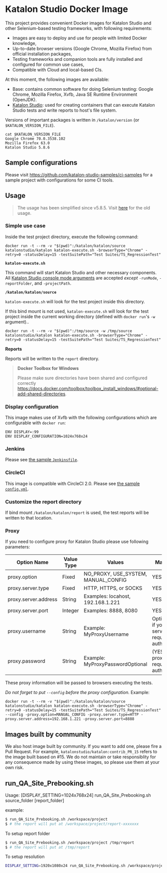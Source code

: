 # Katalon Studio Docker Image

This project provides convenient Docker images for Katalon Studio and other Selenium-based testing frameworks, with following requirements:

* Images are easy to deploy and use for people with limited Docker knowledge,
* Up-to-date browser versions (Google Chrome, Mozilla Firefox) from official installation packages,
* Testing frameworks and companion tools are fully installed and configured for common use cases,
* Compatible with Cloud and local-based CIs.

At this moment, the following images are available:

* Base: contains common software for doing Selenium testing: Google Chrome, Mozilla Firefox, Xvfb, Java SE Runtime Environment (OpenJDK).
* [Katalon Studio](https://hub.docker.com/r/katalonstudio/katalon/): used for creating containers that can execute Katalon Studio tests and write reports to host's file system.

Versions of important packages is written in `/katalon/version` (or `$KATALON_VERSION_FILE`).

    cat $KATALON_VERSION_FILE
    Google Chrome 70.0.3538.102
    Mozilla Firefox 63.0
    Katalon Studio 5.8.6

## Sample configurations

Please visit https://github.com/katalon-studio-samples/ci-samples for a sample project with configurations for some CI tools.

## Usage

> The usage has been simplified since v5.8.5. Visit [here](https://github.com/katalon-studio/docker-images/tree/v5.7.1) for the old usage.

### Simple use case

Inside the test project directory, execute the following command:

```
docker run -t --rm -v "$(pwd)":/katalon/katalon/source katalonstudio/katalon katalon-execute.sh -browserType="Chrome" -retry=0 -statusDelay=15 -testSuitePath="Test Suites/TS_RegressionTest"
```

**`katalon-execute.sh`**

This command will start Katalon Studio and other necessary components. All [Katalon Studio console mode arguments](https://docs.katalon.com/display/KD/Console+Mode+Execution) are accepted *except* `-runMode`, `-reportFolder`, and `-projectPath`.

**`/katalon/katalon/source`**

`katalon-execute.sh` will look for the test project inside this directory.

If this bind mount is not used, `katalon-execute.sh` will look for the test project inside the current working directory (defined with `docker run`'s `-w` argument)..

```
docker run -t --rm -v "$(pwd)":/tmp/source -w /tmp/source katalonstudio/katalon katalon-execute.sh -browserType="Chrome" -retry=0 -statusDelay=15 -testSuitePath="Test Suites/TS_RegressionTest"
```

**Reports**

Reports will be written to the `report` directory.

> **Docker Toolbox for Windows**
>
> Please make sure directories have been shared and configured correctly https://docs.docker.com/toolbox/toolbox_install_windows/#optional-add-shared-directories.

### Display configuration

This image makes use of Xvfb with the following configurations which are configurable with `docker run`:

```
ENV DISPLAY=:99
ENV DISPLAY_CONFIGURATION=1024x768x24
```

### Jenkins

Please see [the sample `Jenkinsfile`](https://github.com/katalon-studio-samples/ci-samples/blob/master/Jenkinsfile).

### CircleCI

This image is compatible with CircleCI 2.0. Please see [the sample `config.yml`](https://github.com/katalon-studio-samples/ci-samples/blob/master/.circleci/config.yml).

### Customize the report directory

If bind mount `/katalon/katalon/report` is used, the test reports will be written to that location.

### Proxy

If you need to configure proxy for Katalon Studio please use following parameters:

| Option Name          | Value Type | Values                              | Mandatory? |
| -------------------- | ---------- | ----------------------------------- | ---------- |
| proxy.option         | Fixed      | NO_PROXY, USE_SYSTEM, MANUAL_CONFIG | YES        |
| proxy.server.type    | Fixed      | HTTP, HTTPS, or SOCKS               | YES        |
| proxy.server.address | String     | Examples: locahost, 192.168.1.221   | YES        |
| proxy.server.port    | Integer    | Examples: 8888, 8080                | YES        |
| proxy.username       | String	    | Example: MyProxyUsername            | Optional (YES if your proxy server requires authentication) |
| proxy.password       | String     | Example: MyProxyPasswordOptional    | (YES if your proxy server requires authentication) |

These proxy information will be passed to browsers executing the tests.

*Do not forget to put `--config` before the proxy configuration.* Example:

```
docker run -t --rm -v "$(pwd)":/katalon/katalon/source katalonstudio/katalon katalon-execute.sh -browserType="Chrome" -retry=0 -statusDelay=15 -testSuitePath="Test Suites/TS_RegressionTest" --config -proxy.option=MANUAL_CONFIG -proxy.server.type=HTTP -proxy.server.address=192.168.1.221 -proxy.server.port=8888
```

## Images built by community

We also host image built by community. If you want to add one, please fire a Pull Request. For example, `katalonstudio/katalon:contrib_PR_15` refers to the image built based on #15. We do not maintain or take responsiblity for any consequence made by using these images, so please use them at your own risk.


## run_QA_Site_Prebooking.sh

Usage: [DISPLAY_SETTING=1024x768x24] run_QA_Site_Prebooking.sh source_folder [report_folder]

example:

```sh
$ run_QA_Site_Prebooking.sh /workspace/project
$ # the report will put at /workspace/project/report-xxxxxxx
```

To setup report folder

```sh
$ run_QA_Site_Prebooking.sh /workspace/project /tmp/report
$ # the report will put at /tmp/report
```

To setup resolution

```sh
DISPLAY_SETTING=1920x1080x24 run_QA_Site_Prebooking.sh /workspace/project
```
